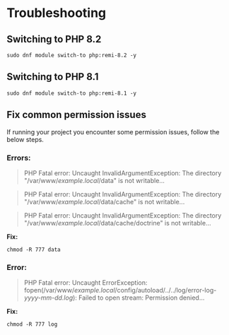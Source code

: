 # Troubleshooting


## Switching to PHP 8.2

    sudo dnf module switch-to php:remi-8.2 -y

## Switching to PHP 8.1

    sudo dnf module switch-to php:remi-8.1 -y


## Fix common permission issues
If running your project you encounter some permission issues, follow the below steps.

### Errors:
> PHP Fatal error:  Uncaught InvalidArgumentException: The directory "/var/www/_example.local_/data" is not writable...

> PHP Fatal error:  Uncaught InvalidArgumentException: The directory "/var/www/_example.local_/data/cache" is not writable...

> PHP Fatal error:  Uncaught InvalidArgumentException: The directory "/var/www/_example.local_/data/cache/doctrine" is not writable...

**Fix:**

    chmod -R 777 data


### Error:
> PHP Fatal error:  Uncaught ErrorException: fopen(/var/www/_example.local_/config/autoload/../../log/error-log-_yyyy-mm-dd.log_): Failed to open stream: Permission denied...

**Fix:**

    chmod -R 777 log
